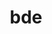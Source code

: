 ---
layout: playlist
title: bde
section: College
embed: '<iframe style="float: right;" src="https://open.spotify.com/embed/playlist/5u1BNV5LtxzHvbxLMpaJXH" width="300" height="380" frameborder="0" allowtransparency="true" allow="encrypted-media"></iframe>'
story: huh
order: 17
---